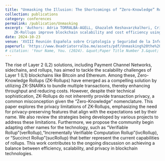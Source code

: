 ```yaml
---
title: "Unmasking the Illusion: The Shortcomings of “Zero-Knowledge” Rollups in Achieving Privacy"
collection: publications
category: conferences
permalink: /publication/Unmasking
excerpt: 'Authors: Adria TORRALBA-AGELL, Ghazaleh Keshavarzkalhori, Cristina PEREZ-SOLA, David Megías, Jordi HERRERA-JOANCOMARTÍ<br>
    ZK-Rollups improve blockchain scalability and cost efficiency using ZK-SNARKs but lack true transaction privacy. The paper highlights this gap, reviews emerging privacy solutions, and suggests renaming ZK-Rollups to better reflect their actual capabilities.'
date: 2024-10-23
venue: 'XVIII Reunión Española sobre Criptología y Seguridad de la Información'
paperurl: 'https://www.0xadriatorralba.me/assets/pdf/Unmasking%20the%20Illusion%20the%20Shortcomings%20of%20Zero-Knowledge%20Rollups%20in%20Achieving%20Privacy%20-%20Adrià%20Torralba-Agell%20et%20al.%20-%202024.pdf'
# citation: 'Your Name, You. (2024). &quot;Paper Title Number 3.&quot; <i>GitHub Journal of Bugs</i>. 1(3).'
---
```


The rise of Layer 2 (L2) solutions, including Payment Channel Networks, sidechains, and rollups, has aimed to tackle the scalability challenges of Layer 1 (L1) blockchains like Bitcoin and Ethereum. Among these, Zero-Knowledge Rollups (ZK-Rollups) have emerged as a compelling solution by utilizing ZK-SNARKs to bundle multiple transactions, thereby enhancing throughput and reducing costs. However, despite their technical sophistication, ZK-Rollups do not inherently provide transaction privacy, a common misconception given the “Zero-Knowledge” nomenclature. This paper explores the privacy limitations of ZK-Rollups, emphasizing the need for privacy-preserving features that align with the expectations set by their name. We also review the strategies being developed by various projects to address these limitations. Furthermore, we propose the community begin adapting other names for the technology, such as “Verifiable Rollup”(verRollup),“Incrementally Verifiable Computation Rollup”(ivcRollup), or “Succinct Rollup”(sucRollup) that better represent the current capabilities of rollups. This work contributes to the ongoing discussion on achieving a balance between efficiency, scalability, and privacy in blockchain technologies.
